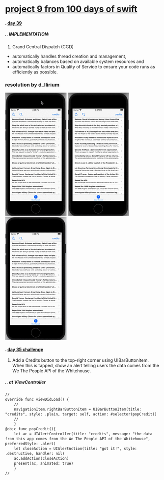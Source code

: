 # [project 9 from 100 days of swift](https://www.hackingwithswift.com/100)
#### . [day 39](https://www.hackingwithswift.com/100/39)

##### .. IMPLEMENTATION:
1. Grand Central Dispatch (CGD)
  - automatically handles thread creation and management, 
  - automatically balances based on available system resources and
  - automatically factors in Quality of Service to ensure your code runs as efficiently as possible.


### resolution by d_llirium

![](https://github.com/d-llirium/100daysOfSwift/blob/main/Project7/CreditButton.gif?raw=true) ![](https://github.com/d-llirium/100daysOfSwift/blob/main/Project7/ShowDetailViewControllerWithHTML.gif?raw=true) ![](https://github.com/d-llirium/100daysOfSwift/blob/main/Project7/SearchForPresident_FilterTableView.gif?raw=true)

####  . [day 35 challenge](https://www.hackingwithswift.com/100/35)
1. Add a Credits button to the top-right corner using UIBarButtonItem. When this is tapped, show an alert telling users the data comes from the We The People API of the Whitehouse.
##### .. at ViewController
    //
    override func viewDidLoad() {
        //
        navigationItem.rightBarButtonItem = UIBarButtonItem(title: "credits", style: .plain, target: self, action: #selector(popCredit))
        //
        }
    @objc func popCredit(){
        let ac = UIAlertController(title: "credits", message: "the data from this app comes from the We The People API of the Whitehouse", preferredStyle: .alert)
        let closeAction = UIAlertAction(title: "got it!", style: .destructive, handler: nil)
        ac.addAction(closeAction)
        present(ac, animated: true)
        }
    //


